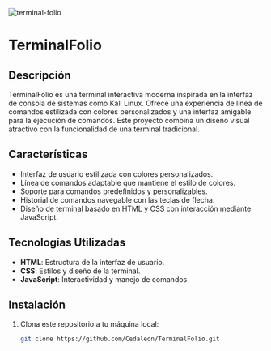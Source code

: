 ![terminal-folio](https://github.com/user-attachments/assets/c7954ef8-a387-4692-8c7b-95b1ae5f948e)

# TerminalFolio

## Descripción

TerminalFolio es una terminal interactiva moderna inspirada en la interfaz de consola de sistemas como Kali Linux. Ofrece una experiencia de línea de comandos estilizada con colores personalizados y una interfaz amigable para la ejecución de comandos. Este proyecto combina un diseño visual atractivo con la funcionalidad de una terminal tradicional.

## Características

- Interfaz de usuario estilizada con colores personalizados.
- Línea de comandos adaptable que mantiene el estilo de colores.
- Soporte para comandos predefinidos y personalizables.
- Historial de comandos navegable con las teclas de flecha.
- Diseño de terminal basado en HTML y CSS con interacción mediante JavaScript.

## Tecnologías Utilizadas

- **HTML**: Estructura de la interfaz de usuario.
- **CSS**: Estilos y diseño de la terminal.
- **JavaScript**: Interactividad y manejo de comandos.

## Instalación

1. Clona este repositorio a tu máquina local:
   ```bash
   git clone https://github.com/Cedaleon/TerminalFolio.git

